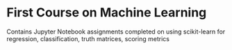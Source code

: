 # First Course on Machine Learning
Contains Jupyter Notebook assignments completed on using scikit-learn for regression, classification, truth matrices, scoring metrics
